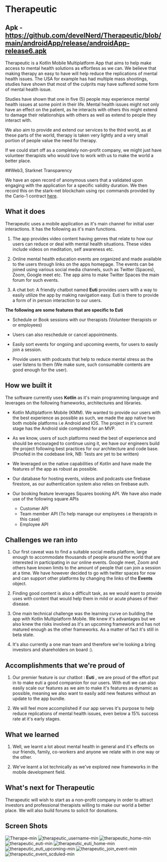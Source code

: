 # Therapeutic

## Apk - https://github.com/develNerd/Therapeutic/blob/main/androidApp/release/androidApp-release6.apk

Therapeutic is a Kotlin Mobile Multiplatform App that aims to help make access to mental health solutions as effortless as we can. We believe that making therapy an easy to have will help reduce the replications of mental health issues. The USA for example has had multiple mass shootings, studies have shown that most of the culprits may have suffered some form of mental health issue. 

Studies have shown that one in five (5) people may experience mental health issues at some point in their life. Mental health issues might not only have an effect on the patient, as he interacts with others this might extend to damage their relationships with others as well as extend to people they interact with.


We also aim to provide and extend our services to the third world, as at these parts of the world, therapy is taken very lightly and a very small portion of people value the need for therapy. 

If we could start off as a completely non-profit company, we might just have volunteer therapists who would love to work with us to make the world a better place.

##Web3, Starknet Transparency

We have an open record of anonymous users that a validated upon engaging with the application for a specific validity duration. We then record this on the stark-net blockchain
using rpc commands provided by the Cario-1 contract [here](https://github.com/develNerd/therapeutic-starknet-contract). 

## What it does
Therapeutic uses a mobile application as it's main channel for initial user interactions. It has the following as it's main functions.

1. The app provides video content having genres that relate to how our users can reduce or deal with mental health situations. These vides include videos on meditation, self awareness etc.

2. Online mental health education events are organized and made available to the users through links on the apps homepage. The events can be joined using various social media channels, such as Twitter (Spaces), Zoom, Google meet etc. The app aims to make Twitter Spaces the main forum for such events.

3. A chat bot: A friendly chatbot named **Euti** provides users with a way to easily utilize the app by making navigation easy. Euti is there to provide a form of in person interaction to our users.

**The following are some features that are specific to Euti**

- Schedule or Book sessions with our therapists (Volunteer therapists or or employees)

- Users can also reschedule or cancel appointments.

- Easily sort events for ongoing and upcoming events, for users to easily join a session.

- Provide users with podcasts that help to reduce mental stress as the user listens to them (We make sure, such consumable contents are good enough for the user).

## How we built it

The software currently uses **Kotlin** as it's main programming language and leverages on the following frameworks, architectures and libraries.

- Kotlin Multiplatform Mobile (KMM). We wanted to provide our users with the best experience as possible as such, we made the app native two both mobile platforms i.e Android and IOS. The project in it's current stage has the Android side completed for an MVP. 

- As we know, users of such platforms need the best of experience and should be encouraged to continue using it, we have our engineers build the project following best practices for our architecture and code base. (Proofed in the codebase link, NB: Tests are yet to be written) 

- We leveraged on the native capabilities of Kotlin and have made the features of the app as robust as possible. 

- Our database for hosting events, videos and podcasts use firebase firestore, as our authentication system also relies on firebase auth.

- Our booking feature leverages Squares booking API. We have also made use of the following square APIs 
   - Customer API
   - Team member API (To help manage our employees i.e therapists in this case)
   - Employee API
   


## Challenges we ran into
1. Our first caveat was to find a suitable social media platform, large enough to accommodate thousands of people around the world that are interested in participating in our online events. Google meet, Zoom and others have known limits to the amount of people that can join a session at a time.
We have however decided to go with twitter spaces for now and can support other platforms by changing the links of the **Events** object.

2. Finding good content is also a difficult task, as we would want to provide uses with content that would help them in mild or acute phases of their disease.

3. One main technical challenge was the learning curve on building the app with Kotlin Multiplatform Mobile. We knew it's advantages but we also knew the risks involved as it's an upcoming framework and has not matured enough as the other frameworks. As a matter of fact it's still in beta state.

4. It's also currently a one man team and therefore we're looking a bring investors and shareholders on board :).

## Accomplishments that we're proud of
1. Our premier feature is our chatbot : **Euti** , we are proud of the effort put in to make euti a good companion for our users. With euti we can also easily scale our features as we aim to make it's features as dynamic as possible, meaning we also want to easily add new features without an update to the app bundle.

2. We will feel more accomplished if our app serves it's purpose to help reduce replications of mental health issues, even below a 15% success rate at it's early stages. 

## What we learned

1. Well, we learnt a lot about mental health in general and it's effects on our friends, family, co-workers and anyone we relate with in one way or the other.

2. We've learnt a lot technically as we've explored new frameworks in the mobile development field.

## What's next for Therapeutic

Therapeutic will wish to start as a non-profit company in order to attract investors and professional therapists willing to make our world a better place. We will also build forums to solicit for donations.


## Screen Shots





![Therape-min](https://user-images.githubusercontent.com/37780207/186479789-5443161a-f578-4bc1-97fc-6fb45aed653a.png)  ![therapeutic_username-min](https://user-images.githubusercontent.com/37780207/186479883-c453e41c-dae6-4f98-a4cf-4251300886e9.png)  ![therapeutic_home-min](https://user-images.githubusercontent.com/37780207/186480371-2be77e35-f369-40cc-b9bf-c40efb3a780a.png)  ![therapeutic_euti-min](https://user-images.githubusercontent.com/37780207/186480656-dd132a08-44f8-48e4-adbb-e30e3f0d6f55.png)  ![therapeutic_euti_home-min](https://user-images.githubusercontent.com/37780207/186480725-a5650add-cfe4-4ecd-98bf-649ae0e716b1.png)  ![therapeutic_euti_upcoming-min](https://user-images.githubusercontent.com/37780207/186480765-49fa1e62-1c32-4f7b-8e3f-3fa22c5f0d29.png)  ![therapeutic_join_event-min](https://user-images.githubusercontent.com/37780207/186480794-08494619-95be-4cea-8d0e-d9c48bbf6035.png)  ![therapeutic_event_scduled-min](https://user-images.githubusercontent.com/37780207/186481179-876ec8de-6b49-4e1b-8fc3-e6ba16b7fe14.png)





